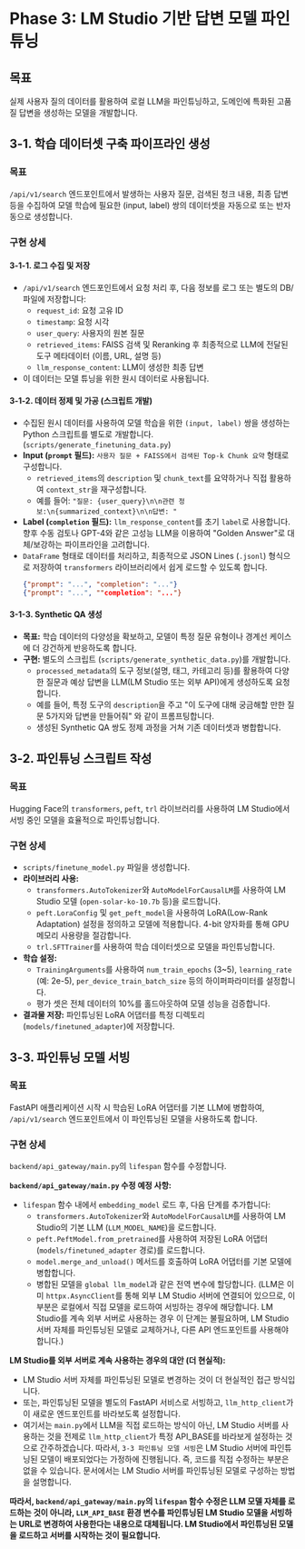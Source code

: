 # Phase 3: LM Studio 기반 답변 모델 파인튜닝

## 목표
실제 사용자 질의 데이터를 활용하여 로컬 LLM을 파인튜닝하고, 도메인에 특화된 고품질 답변을 생성하는 모델을 개발합니다.

## 3-1. 학습 데이터셋 구축 파이프라인 생성

### 목표
`/api/v1/search` 엔드포인트에서 발생하는 사용자 질문, 검색된 청크 내용, 최종 답변 등을 수집하여 모델 학습에 필요한 (input, label) 쌍의 데이터셋을 자동으로 또는 반자동으로 생성합니다.

### 구현 상세

#### 3-1-1. 로그 수집 및 저장
- `/api/v1/search` 엔드포인트에서 요청 처리 후, 다음 정보를 로그 또는 별도의 DB/파일에 저장합니다:
  - `request_id`: 요청 고유 ID
  - `timestamp`: 요청 시각
  - `user_query`: 사용자의 원본 질문
  - `retrieved_items`: FAISS 검색 및 Reranking 후 최종적으로 LLM에 전달된 도구 메타데이터 (이름, URL, 설명 등)
  - `llm_response_content`: LLM이 생성한 최종 답변
- 이 데이터는 모델 튜닝을 위한 원시 데이터로 사용됩니다.

#### 3-1-2. 데이터 정제 및 가공 (스크립트 개발)
- 수집된 원시 데이터를 사용하여 모델 학습을 위한 `(input, label)` 쌍을 생성하는 Python 스크립트를 별도로 개발합니다. (`scripts/generate_finetuning_data.py`)
- **Input (`prompt` 필드):** `사용자 질문 + FAISS에서 검색된 Top-k Chunk 요약` 형태로 구성합니다.
  - `retrieved_items`의 `description` 및 `chunk_text`를 요약하거나 직접 활용하여 `context_str`을 재구성합니다.
  - 예를 들어: `"질문: {user_query}\n\n관련 정보:\n{summarized_context}\n\n답변: "`
- **Label (`completion` 필드):** `llm_response_content`를 초기 `label`로 사용합니다. 향후 수동 검토나 GPT-4와 같은 고성능 LLM을 이용하여 "Golden Answer"로 대체/보강하는 파이프라인을 고려합니다.
- `DataFrame` 형태로 데이터를 처리하고, 최종적으로 JSON Lines (`.jsonl`) 형식으로 저장하여 `transformers` 라이브러리에서 쉽게 로드할 수 있도록 합니다.
  ```json
  {"prompt": "...", "completion": "..."}
  {"prompt": "...", ""completion": "..."}
  ```

#### 3-1-3. Synthetic QA 생성
- **목표:** 학습 데이터의 다양성을 확보하고, 모델이 특정 질문 유형이나 경계선 케이스에 더 강건하게 반응하도록 합니다.
- **구현:** 별도의 스크립트 (`scripts/generate_synthetic_data.py`)를 개발합니다.
  - `processed_metadata`의 도구 정보(설명, 태그, 카테고리 등)를 활용하여 다양한 질문과 예상 답변을 LLM(LM Studio 또는 외부 API)에게 생성하도록 요청합니다.
  - 예를 들어, 특정 도구의 `description`을 주고 "이 도구에 대해 궁금해할 만한 질문 5가지와 답변을 만들어줘" 와 같이 프롬프팅합니다.
  - 생성된 Synthetic QA 쌍도 정제 과정을 거쳐 기존 데이터셋과 병합합니다.

## 3-2. 파인튜닝 스크립트 작성

### 목표
Hugging Face의 `transformers`, `peft`, `trl` 라이브러리를 사용하여 LM Studio에서 서빙 중인 모델을 효율적으로 파인튜닝합니다.

### 구현 상세
- `scripts/finetune_model.py` 파일을 생성합니다.
- **라이브러리 사용:**
  - `transformers.AutoTokenizer`와 `AutoModelForCausalLM`를 사용하여 LM Studio 모델 (`open-solar-ko-10.7b` 등)을 로드합니다.
  - `peft.LoraConfig` 및 `get_peft_model`을 사용하여 LoRA(Low-Rank Adaptation) 설정을 정의하고 모델에 적용합니다. 4-bit 양자화를 통해 GPU 메모리 사용량을 절감합니다.
  - `trl.SFTTrainer`를 사용하여 학습 데이터셋으로 모델을 파인튜닝합니다.
- **학습 설정:**
  - `TrainingArguments`를 사용하여 `num_train_epochs` (3~5), `learning_rate` (예: 2e-5), `per_device_train_batch_size` 등의 하이퍼파라미터를 설정합니다.
  - 평가 셋은 전체 데이터의 10%를 홀드아웃하여 모델 성능을 검증합니다.
- **결과물 저장:** 파인튜닝된 LoRA 어댑터를 특정 디렉토리(`models/finetuned_adapter`)에 저장합니다.

## 3-3. 파인튜닝 모델 서빙

### 목표
FastAPI 애플리케이션 시작 시 학습된 LoRA 어댑터를 기본 LLM에 병합하여, `/api/v1/search` 엔드포인트에서 이 파인튜닝된 모델을 사용하도록 합니다.

### 구현 상세
`backend/api_gateway/main.py`의 `lifespan` 함수를 수정합니다.

**`backend/api_gateway/main.py` 수정 예정 사항:**
- `lifespan` 함수 내에서 `embedding_model` 로드 후, 다음 단계를 추가합니다:
  - `transformers.AutoTokenizer`와 `AutoModelForCausalLM`를 사용하여 LM Studio의 기본 LLM (`LLM_MODEL_NAME`)을 로드합니다.
  - `peft.PeftModel.from_pretrained`를 사용하여 저장된 LoRA 어댑터(`models/finetuned_adapter` 경로)를 로드합니다.
  - `model.merge_and_unload()` 메서드를 호출하여 LoRA 어댑터를 기본 모델에 병합합니다.
  - 병합된 모델을 `global llm_model`과 같은 전역 변수에 할당합니다. (LLM은 이미 `httpx.AsyncClient`를 통해 외부 LM Studio 서버에 연결되어 있으므로, 이 부분은 로컬에서 직접 모델을 로드하여 서빙하는 경우에 해당합니다. LM Studio를 계속 외부 서버로 사용하는 경우 이 단계는 불필요하며, LM Studio 서버 자체를 파인튜닝된 모델로 교체하거나, 다른 API 엔드포인트를 사용해야 합니다.)

**LM Studio를 외부 서버로 계속 사용하는 경우의 대안 (더 현실적):**
- LM Studio 서버 자체를 파인튜닝된 모델로 변경하는 것이 더 현실적인 접근 방식입니다.
- 또는, 파인튜닝된 모델을 별도의 FastAPI 서비스로 서빙하고, `llm_http_client`가 이 새로운 엔드포인트를 바라보도록 설정합니다.
- 여기서는 `main.py`에서 LLM을 직접 로드하는 방식이 아닌, LM Studio 서버를 사용하는 것을 전제로 `llm_http_client`가 특정 API_BASE를 바라보게 설정하는 것으로 간주하겠습니다. 따라서, `3-3 파인튜닝 모델 서빙`은 LM Studio 서버에 파인튜닝된 모델이 배포되었다는 가정하에 진행됩니다. 즉, 코드를 직접 수정하는 부분은 없을 수 있습니다. 문서에서는 LM Studio 서버를 파인튜닝된 모델로 구성하는 방법을 설명합니다.

**따라서, `backend/api_gateway/main.py`의 `lifespan` 함수 수정은 LLM 모델 자체를 로드하는 것이 아니라, `LLM_API_BASE` 환경 변수를 파인튜닝된 LM Studio 모델을 서빙하는 URL로 변경하여 사용한다는 내용으로 대체됩니다. LM Studio에서 파인튜닝된 모델을 로드하고 서버를 시작하는 것이 필요합니다.** 